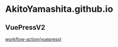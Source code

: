 # AkitoYamashita.github.io

## VuePressV2

[workflow-action(vuepress)](./.github/workflows/vuepress.yml)
